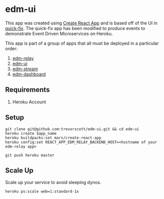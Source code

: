 # edm-ui
This app was created using [Create React App](https://github.com/facebookincubator/create-react-app) and is based off of the UI in [quick-fix](https://github.com/heroku/quick-fix). The quick-fix app has been modified to produce events to demonstrate Event Driven Microservices on Heroku.

This app is part of a group of apps that all must be deployed in a particular order:
1. [edm-relay](https://github.com/trevorscott/edm-relay)
1. [edm-ui](https://github.com/trevorscott/edm-ui)
1. [edm-stream](https://github.com/trevorscott/edm-stream)
1. [edm-dashboard](https://github.com/trevorscott/edm-dashboard)

## Requirements
1. Heroku Account

## Setup
```
git clone git@github.com:trevorscott/edm-ui.git && cd edm-ui
heroku create $app_name
heroku buildpacks:set mars/create-react-app
heroku config:set REACT_APP_EDM_RELAY_BACKEND_HOST=<hostname of your edm-relay app>
```

```
git push heroku master
```

## Scale Up

Scale up your service to avoid sleeping dynos.

```
heroku ps:scale web=1:standard-1x
```
